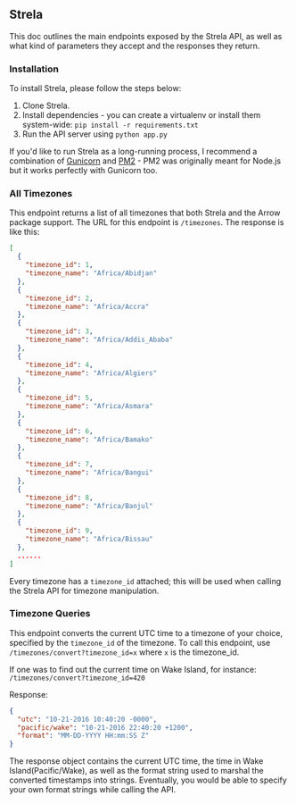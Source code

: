 ## Strela

This doc outlines the main endpoints exposed by the Strela API, as well as what kind of parameters they accept and the responses they return.



### Installation

To install Strela, please follow the steps below:

1. Clone Strela.
2. Install dependencies - you can create a virtualenv or install them system-wide: `pip install -r requirements.txt`
3. Run the API server using `python app.py`

If you'd like to run Strela as a long-running process, I recommend a combination of [Gunicorn](http://gunicorn.org/) and [PM2](http://pm2.keymetrics.io/) - PM2 was originally meant for Node.js but it works perfectly with Gunicorn too.

### All Timezones

This endpoint returns a list of all timezones that both Strela and the Arrow package support. The URL for this endpoint is `/timezones`. The response is like this:

```json
[
  {
    "timezone_id": 1,
    "timezone_name": "Africa/Abidjan"
  },
  {
    "timezone_id": 2,
    "timezone_name": "Africa/Accra"
  },
  {
    "timezone_id": 3,
    "timezone_name": "Africa/Addis_Ababa"
  },
  {
    "timezone_id": 4,
    "timezone_name": "Africa/Algiers"
  },
  {
    "timezone_id": 5,
    "timezone_name": "Africa/Asmara"
  },
  {
    "timezone_id": 6,
    "timezone_name": "Africa/Bamako"
  },
  {
    "timezone_id": 7,
    "timezone_name": "Africa/Bangui"
  },
  {
    "timezone_id": 8,
    "timezone_name": "Africa/Banjul"
  },
  {
    "timezone_id": 9,
    "timezone_name": "Africa/Bissau"
  },
  ......
]
```

Every timezone has a `timezone_id` attached; this will be used when calling the Strela API for timezone manipulation.



### Timezone Queries

This endpoint converts the current UTC time to a timezone of your choice, specified by the `timezone_id` of the timezone. To call this endpoint, use `/timezones/convert?timezone_id=x` where `x` is the timezone_id.

If one was to find out the current time on Wake Island, for instance: `/timezones/convert?timezone_id=420`

Response:

```json
{
  "utc": "10-21-2016 10:40:20 -0000",
  "pacific/wake": "10-21-2016 22:40:20 +1200",
  "format": "MM-DD-YYYY HH:mm:SS Z"
}
```

The response object contains the current UTC time, the time in Wake Island(Pacific/Wake), as well as the format string used to marshal the converted timestamps into strings. Eventually, you would be able to specify your own format strings while calling the API.